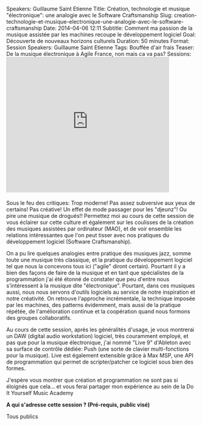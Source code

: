 Speakers: Guillaume Saint Etienne
Title: Création, technologie et musique "électronique": une analogie avec le Software Craftsmanship
Slug: creation-technologie-et-musique-electronique-une-analogie-avec-le-software-craftsmanship
Date: 2014-04-06 12:11
Subtitle: Comment ma passion de la musique assistée par les machines recoupe le développement logiciel
Goal: Découverte de nouveaux horizons culturels
Duration: 50 minutes
Format: Session
Speakers: Guillaume Saint Etienne
Tags: Bouffée d'air frais
Teaser: De la musique électronique à Agile France, non mais ca va pas? 
Sessions: <iframe src="http://www.slideshare.net/slideshow/embed_code/35048432" width="427" height="356" frameborder="0" marginwidth="0" marginheight="0" scrolling="no" style="border:1px solid #CCC; border-width:1px 1px 0; margin-bottom:5px; max-width: 100%;" allowfullscreen> </iframe>

Sous le feu des critiques: 
Trop moderne! Pas assez subversive aux yeux de certains! Pas créative! Un effet de mode passager pour les "djeunz"! Ou pire une musique de drogués!!
Permettez moi au cours de cette session de vous éclairer sur cette culture et également sur les coulisses de la création des musiques assistées par ordinateur (MAO), et de voir ensemble les relations intéressantes que l'on peut tisser avec nos pratiques du développement logiciel (Software Craftsmanship).

On a pu lire quelques analogies entre pratique des musiques jazz, somme toute une musique très classique, et la pratique du développement logiciel tel que nous la concevons tous ici ("agile" diront certain). 
Pourtant il y a bien des façons de faire de la musique et en tant que spécialistes de la programmation j'ai été étonné de constater que peu d'entre nous s’intéressent à la musique dite "électronique". 
Pourtant, dans ces musiques aussi, nous nous servons d'outils logiciels au service de notre inspiration et notre créativité. 
On retrouve l'approche incrémentale, la technique imposée par les machines, des patterns évidemment, mais aussi de la pratique répétée, de l'amélioration continue et la coopération quand nous formons des groupes collaboratifs.

Au cours de cette session, après les généralités d'usage, je vous montrerai un DAW (digital audio workstation) logiciel, très couramment employé, et pas que pour la musique électronique, j'ai nommé "Live 9" d'Ableton avec sa surface de contrôle dédiée: Push (une sorte de clavier multi-fonctions pour la musique). 
Live est également extensible grâce à Max MSP, une API de programmation qui permet de scripter/patcher ce logiciel sous bien des formes.

J'espère vous montrer que création et programmation ne sont pas si éloignés que cela... et vous ferai partager mon expérience au sein de la Do It Yourself Music Academy

**A qui s'adresse cette session ? (Pré-requis, public visé)**

Tous publics
